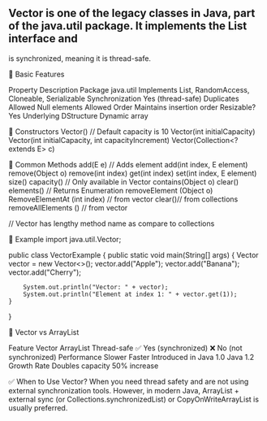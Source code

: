 ## Vector is one of the legacy classes in Java, part of the java.util package. It implements the List interface and 
   is synchronized, meaning it is thread-safe.

🔹 Basic Features

Property	            Description
Package	                java.util
Implements	            List, RandomAccess, Cloneable, Serializable
Synchronization	        Yes (thread-safe)
Duplicates	            Allowed
Null elements	        Allowed
Order	                Maintains insertion order
Resizable?	            Yes
Underlying DStructure	Dynamic array

🔹 Constructors
Vector()                  // Default capacity is 10
Vector(int initialCapacity)
Vector(int initialCapacity, int capacityIncrement)
Vector(Collection<? extends E> c)

🔹 Common Methods
add(E e)                  // Adds element
add(int index, E element)
remove(Object o)
remove(int index)
get(int index)
set(int index, E element)
size()
capacity()               // Only available in Vector
contains(Object o)
clear()
elements()               // Returns Enumeration
removeElement (Object o) 
RemoveElementAt (int index) // from vector
clear()// from collections
removeAllElements () // from vector

// Vector has lengthy method name as compare to collections



🔹 Example
import java.util.Vector;

public class VectorExample {
public static void main(String[] args) {
Vector<String> vector = new Vector<>();
vector.add("Apple");
vector.add("Banana");
vector.add("Cherry");

        System.out.println("Vector: " + vector);
        System.out.println("Element at index 1: " + vector.get(1));
    }
}

🔹 Vector vs ArrayList

Feature	               Vector                	ArrayList
Thread-safe	           ✅ Yes (synchronized)	❌ No (not synchronized)
Performance	           Slower	                Faster
Introduced in	       Java 1.0	                Java 1.2
Growth Rate	           Doubles capacity	        50% increase

✅ When to Use Vector?
When you need thread safety and are not using external synchronization tools.
However, in modern Java, ArrayList + external sync (or Collections.synchronizedList) or CopyOnWriteArrayList is usually preferred.
